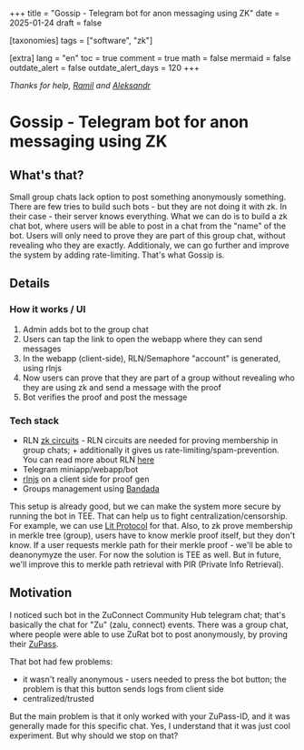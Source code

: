 +++
title = "Gossip - Telegram bot for anon messaging using ZK"
date = 2025-01-24
draft = false

[taxonomies]
tags = ["software", "zk"]

[extra]
lang = "en"
toc = true
comment = true
math = false
mermaid = false
outdate_alert = false
outdate_alert_days = 120
+++

*Thanks for help, [Ramil](https://t.me/gaframil) and [Aleksandr](https://t.me/Lezheboker)*

# Gossip - Telegram bot for anon messaging using ZK

## What's that?

Small group chats lack option to post something anonymously something. There are few tries to build such bots - but they are not doing it with zk. In their case - their server knows everything. 
What we can do is to build a zk chat bot, where users will be able to post in a chat from the "name" of the bot. Users will only need to prove they are part of this group chat, without revealing who they are exactly.
Additionaly, we can go further and improve the system by adding rate-limiting. That's what Gossip is.

## Details

### How it works / UI

1. Admin adds bot to the group chat
2. Users can tap the link to open the webapp where they can send messages
3. In the webapp (client-side), RLN/Semaphore "account" is generated, using rlnjs
4. Now users can prove that they are part of a group without revealing who they are using zk and send a message with the proof
5. Bot verifies the proof and post the message

### Tech stack

* RLN [zk circuits](https://github.com/Rate-Limiting-Nullifier/circom-rln) - RLN circuits are needed for proving membership in group chats; + additionally it gives us rate-limiting/spam-prevention. You can read more about RLN [here](https://rate-limiting-nullifier.github.io/rln-docs/) 
* Telegram miniapp/webapp/bot
* [rlnjs](https://github.com/Rate-Limiting-Nullifier/rlnjs) on a client side for proof gen
* Groups management using [Bandada](https://github.com/bandada-infra/bandada)

This setup is already good, but we can make the system more secure by running the bot in TEE. That can help us to fight centralization/censorship. For example, we can use [Lit Protocol](https://developer.litprotocol.com/what-is-lit) for that.
Also, to zk prove membership in merkle tree (group), users have to know merkle proof itself, but they don't know. If a user requests merkle path for their merkle proof - we'll be able to deanonymyze the user. 
For now the solution is TEE as well. But in future, we'll improve this to merkle path retrieval with PIR (Private Info Retrieval).

## Motivation

I noticed such bot in the ZuConnect Community Hub telegram chat; that's basically the chat for "Zu" (zalu, connect) events. There was a group chat, where people were able to use ZuRat bot to post anonymously, by proving their [ZuPass](https://zupass.org/). 

That bot had few problems:

* it wasn't really anonymous - users needed to press the bot button; the problem is that this button sends logs from client side
* centralized/trusted

But the main problem is that it only worked with your ZuPass-ID, and it was generally made for this specific chat. 
Yes, I understand that it was just cool experiment. But why should we stop on that?
